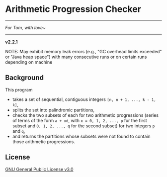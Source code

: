 # Arithmetic Progression Checker
***
*For Tom, with love~*
***

**v2.2.1**

NOTE: May exhibit memory leak errors (e.g., "GC overhead limits exceeded" or "Java heap space") with many consecutive runs or on certain runs depending on machine

## Background
This program

- takes a set of sequential, contiguous integers `[n, n + 1, ..., k - 1, k]`,
- splits the set into palindromic partitions,
- checks the two subsets of each for two arithmetic progressions (series of terms of the form `a + xd`, with `x =
0, 1, 2, ..., p` for the first subset and `0, 1, 2, ..., q` for the second subset) for two integers `p` and `q`,
- and returns the partitions whose subsets were not found to contain those arithmetic progressions.

## License

[GNU General Public License v3.0](https://www.gnu.org/licenses/gpl-3.0.html)